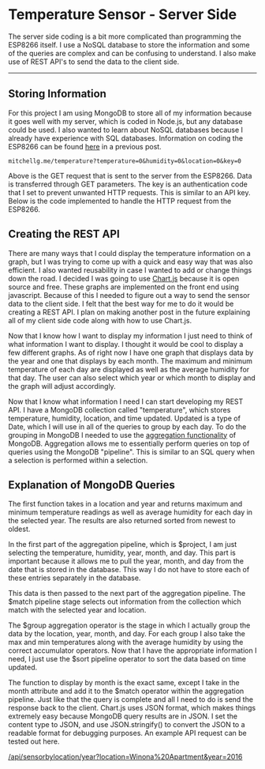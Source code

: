 # Temperature Sensor - Server Side

The server side coding is a bit more complicated than programming the ESP8266 itself. I use a NoSQL database to store the information and some of the queries are complex and can be confusing to understand. I also make use of REST API's to send the data to the client side.

* * *

## Storing Information

For this project I am using MongoDB to store all of my information because it goes well with my server, which is coded in Node.js, but any database could be used. I also wanted to learn about NoSQL databases because I already have experience with SQL databases. Information on coding the ESP8266 can be found [here](/?post=12-18-2015.html) in a previous post.

`mitchellg.me/temperature?temperature=0&humidity=0&location=0&key=0`

Above is the GET request that is sent to the server from the ESP8266\. Data is transferred through GET parameters. The key is an authentication code that I set to prevent unwanted HTTP requests. This is similar to an API key. Below is the code implemented to handle the HTTP request from the ESP8266.

## Creating the REST API

There are many ways that I could display the temperature information on a graph, but I was trying to come up with a quick and easy way that was also efficient. I also wanted reusability in case I wanted to add or change things down the road. I decided I was going to use [Chart.js](http://www.chartjs.org/) because it is open source and free. These graphs are implemented on the front end using javascript. Because of this I needed to figure out a way to send the sensor data to the client side. I felt that the best way for me to do it would be creating a REST API. I plan on making another post in the future explaining all of my client side code along with how to use Chart.js.

Now that I know how I want to display my information I just need to think of what information I want to display. I thought it would be cool to display a few different graphs. As of right now I have one graph that displays data by the year and one that displays by each month. The maximum and minimum temperature of each day are displayed as well as the average humidity for that day. The user can also select which year or which month to display and the graph will adjust accordingly.

Now that I know what information I need I can start developing my REST API. I have a MongoDB collection called "temperature", which stores temperature, humidity, location, and time updated. Updated is a type of Date, which I will use in all of the queries to group by each day. To do the grouping in MongoDB I needed to use the [aggregation functionality](https://docs.mongodb.org/v3.0/aggregation/) of MongoDB. Aggregation allows me to essentially perform queries on top of queries using the MongoDB "pipeline". This is similar to an SQL query when a selection is performed within a selection.

## Explanation of MongoDB Queries

The first function takes in a location and year and returns maximum and minimum temperature readings as well as average humidity for each day in the selected year. The results are also returned sorted from newest to oldest.

In the first part of the aggregation pipeline, which is $project, I am just selecting the temperature, humidity, year, month, and day. This part is important because it allows me to pull the year, month, and day from the date that is stored in the database. This way I do not have to store each of these entries separately in the database.

This data is then passed to the next part of the aggregation pipeline. The $match pipeline stage selects out information from the collection which match with the selected year and location.

The $group aggregation operator is the stage in which I actually group the data by the location, year, month, and day. For each group I also take the max and min temperatures along with the average humidity by using the correct accumulator operators. Now that I have the appropriate information I need, I just use the $sort pipeline operator to sort the data based on time updated.

The function to display by month is the exact same, except I take in the month attribute and add it to the $match operator within the aggregation pipeline. Just like that the query is complete and all I need to do is send the response back to the client. Chart.js uses JSON format, which makes things extremely easy because MongoDB query results are in JSON. I set the content type to JSON, and use JSON.stringify() to convert the JSON to a readable format for debugging purposes. An example API request can be tested out here.

[/api/sensorbylocation/year?location=Winona%20Apartment&year=2016](/api/sensorbylocation/year?location=Winona%20Apartment&year=2016)
